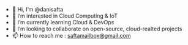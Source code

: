 - 👋 Hi, I’m @danisafta
- 👀 I’m interested in Cloud Computing & IoT
- 🌱 I’m currently learning Cloud & DevOps
- 💞️ I’m looking to collaborate on open-source, cloud-realted projects 
- 📫 How to reach me : saftamailbox@gmail.com

<!---
danisafta/danisafta is a ✨ special ✨ repository because its `README.md` (this file) appears on your GitHub profile.
You can click the Preview link to take a look at your changes.
--->
